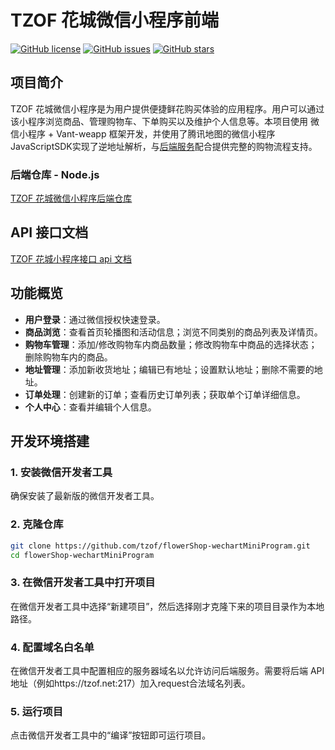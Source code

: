 # TZOF 花城微信小程序前端

[![GitHub license](https://img.shields.io/github/license/tzof/flowerShop-wechartMiniProgram.svg)](https://github.com/tzof/flowerShop-wechartMiniProgram/blob/master/LICENSE)
[![GitHub issues](https://img.shields.io/github/issues/tzof/flowerShop-wechartMiniProgram.svg)](https://github.com/tzof/flowerShop-wechartMiniProgram/issues)
[![GitHub stars](https://img.shields.io/github/stars/tzof/flowerShop-wechartMiniProgram.svg)](https://github.com/tzof/flowerShop-wechartMiniProgram/stargazers)

## 项目简介

TZOF 花城微信小程序是为用户提供便捷鲜花购买体验的应用程序。用户可以通过该小程序浏览商品、管理购物车、下单购买以及维护个人信息等。本项目使用 微信小程序 + Vant-weapp 框架开发，并使用了腾讯地图的微信小程序JavaScriptSDK实现了逆地址解析，与[后端服务](https://github.com/tzof/flowerShop-node)配合提供完整的购物流程支持。

### 后端仓库 - Node.js

[TZOF 花城微信小程序后端仓库](https://github.com/tzof/flowerShop-node)

## API 接口文档

[TZOF 花城小程序接口 api 文档](https://tzof.net:217/api-docs/)

## 功能概览

- **用户登录**：通过微信授权快速登录。
- **商品浏览**：查看首页轮播图和活动信息；浏览不同类别的商品列表及详情页。
- **购物车管理**：添加/修改购物车内商品数量；修改购物车中商品的选择状态；删除购物车内的商品。
- **地址管理**：添加新收货地址；编辑已有地址；设置默认地址；删除不需要的地址。
- **订单处理**：创建新的订单；查看历史订单列表；获取单个订单详细信息。
- **个人中心**：查看并编辑个人信息。

## 开发环境搭建

### 1. 安装微信开发者工具

确保安装了最新版的微信开发者工具。

### 2. 克隆仓库

```bash
git clone https://github.com/tzof/flowerShop-wechartMiniProgram.git
cd flowerShop-wechartMiniProgram
```

### 3. 在微信开发者工具中打开项目

在微信开发者工具中选择“新建项目”，然后选择刚才克隆下来的项目目录作为本地路径。

### 4. 配置域名白名单

在微信开发者工具中配置相应的服务器域名以允许访问后端服务。需要将后端 API 地址（例如https://tzof.net:217）加入request合法域名列表。

### 5. 运行项目

点击微信开发者工具中的“编译”按钮即可运行项目。
